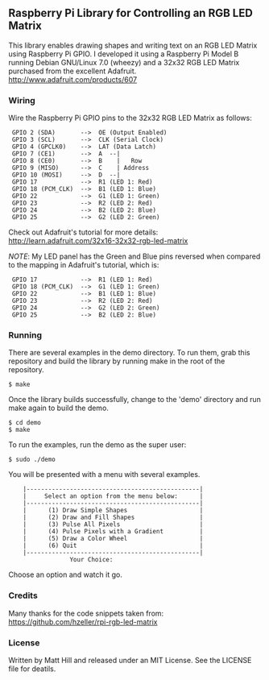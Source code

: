 Raspberry Pi Library for Controlling an RGB LED Matrix
------------------------------------------------------

This library enables drawing shapes and writing text on an RGB LED Matrix using Raspberry Pi GPIO.
I developed it using a Raspberry Pi Model B running Debian GNU/Linux 7.0 (wheezy) and a 32x32 RGB LED Matrix purchased from the excellent Adafruit.
http://www.adafruit.com/products/607


### Wiring

Wire the Raspberry Pi GPIO pins to the 32x32 RGB LED Matrix as follows:

     GPIO 2 (SDA)       -->  OE (Output Enabled)
     GPIO 3 (SCL)       -->  CLK (Serial Clock)
     GPIO 4 (GPCLK0)    -->  LAT (Data Latch)
     GPIO 7 (CE1)       -->  A  --|
     GPIO 8 (CE0)       -->  B    |   Row
     GPIO 9 (MISO)      -->  C    | Address
     GPIO 10 (MOSI)     -->  D  --|
     GPIO 17            -->  R1 (LED 1: Red)
     GPIO 18 (PCM_CLK)  -->  B1 (LED 1: Blue)
     GPIO 22            -->  G1 (LED 1: Green)
     GPIO 23            -->  R2 (LED 2: Red)
     GPIO 24            -->  B2 (LED 2: Blue)
     GPIO 25            -->  G2 (LED 2: Green)


Check out Adafruit's tutorial for more details:  http://learn.adafruit.com/32x16-32x32-rgb-led-matrix
 
*NOTE*: My LED panel has the Green and Blue pins reversed when compared to the mapping in Adafruit's tutorial, which is:

     GPIO 17            -->  R1 (LED 1: Red)
     GPIO 18 (PCM_CLK)  -->  G1 (LED 1: Green)
     GPIO 22            -->  B1 (LED 1: Blue)
     GPIO 23            -->  R2 (LED 2: Red)
     GPIO 24            -->  G2 (LED 2: Green)
     GPIO 25            -->  B2 (LED 2: Blue)


### Running

There are several examples in the demo directory. To run them, grab this repository and build the library by running make in the root of the repository.

	$ make

Once the library builds successfully, change to the 'demo' directory and run make again to build the demo.

	$ cd demo
	$ make

To run the examples, run the demo as the super user:

	$ sudo ./demo

You will be presented with a menu with several examples.

        |------------------------------------------------|
        |     Select an option from the menu below:      |
        |------------------------------------------------|
        |      (1) Draw Simple Shapes                    |
        |      (2) Draw and Fill Shapes                  |
        |      (3) Pulse All Pixels                      |
        |      (4) Pulse Pixels with a Gradient          |
        |      (5) Draw a Color Wheel                    |
        |      (6) Quit                                  |
        |------------------------------------------------|
                     Your Choice:

Choose an option and watch it go.


### Credits

Many thanks for the code snippets taken from:  https://github.com/hzeller/rpi-rgb-led-matrix


### License

Written by Matt Hill and released under an MIT License. See the LICENSE file for deatils.
